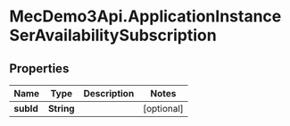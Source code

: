 # MecDemo3Api.ApplicationInstanceSerAvailabilitySubscription

## Properties
Name | Type | Description | Notes
------------ | ------------- | ------------- | -------------
**subId** | **String** |  | [optional] 


